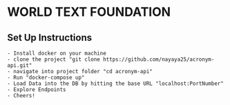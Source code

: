# WORLD TEXT FOUNDATION

## Set Up Instructions

    - Install docker on your machine
    - clone the project "git clone https://github.com/nayaya25/acronym-api.git"
    - navigate into project folder "cd acronym-api"
    - Run "docker-compose up"
    - Load Data into the DB by hitting the base URL "localhost:PortNumber"
    - Explore Endpoints
    - Cheers!
